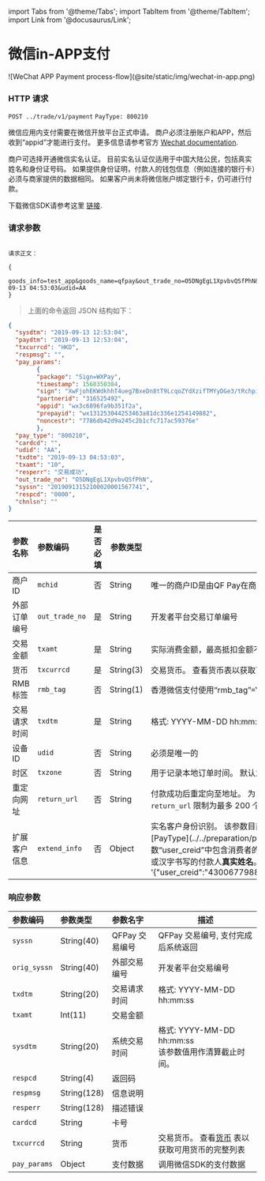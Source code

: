 import Tabs from '@theme/Tabs';
import TabItem from '@theme/TabItem';
import Link from '@docusaurus/Link';

# 微信in-APP支付

<Link href="/img/wechat-in-app.png" target="_blank">![WeChat APP Payment process-flow](@site/static/img/wechat-in-app.png)</Link>

### HTTP 请求

`POST ../trade/v1/payment`
`PayType: 800210`

微信应用内支付需要在微信开放平台正式申请。 商户必须注册账户和APP，然后收到“appid”才能进行支付。 更多信息请参考官方
[Wechat documentation](https://pay.weixin.qq.com/wiki/doc/api/wxpay/en/pay/In-AppPay/chapter6_2.shtml#menu1).

商户可选择开通微信实名认证。 目前实名认证仅适用于中国大陆公民，包括真实姓名和身份证号码。 如果提供身份证明，付款人的钱包信息（例如连接的银行卡）必须与商家提供的数据相同。 如果客户尚未将微信账户绑定银行卡，仍可进行付款。

下载微信SDK请参考这里 [链接](https://developers.weixin.qq.com/doc/oplatform/Downloads/iOS_Resource.html).

### 请求参数

```plaintext

请求正文：

{
  goods_info=test_app&goods_name=qfpay&out_trade_no=O5DNgEgL1XpvbvQSfPhN&pay_type=800210&txamt=10&txcurrcd=HKD&txdtm=2019-09-13 04:53:03&udid=AA
}

```

> 上面的命令返回 JSON 结构如下：

```json
{
  "sysdtm": "2019-09-13 12:53:04",
  "paydtm": "2019-09-13 12:53:04",
  "txcurrcd": "HKD",
  "respmsg": "",    
  "pay_params": 
        {
        "package": "Sign=WXPay",
        "timestamp": 1568350384,
        "sign": "XwFjohEKWdkhhT4ueg7BxeDn8tT9LcqoZYdXzifTMYyDGe3/tRchpii6vWgOn21tPSaAtqo766gvifXgDEOwR+ILKN8t97r624IJlrH0EkvSUSLh9E/cga9scXGVy0jPWHM/oVvVzJIvXew79CwZFCNTSJok2KmpSm9X9oPg7PGXbqvNMHltf+YlIOsuiz391qVmFtTE5A/cpA50+06T7iW8GYsOJQTTJed75VY+aSzNo5C6ju6WSgJKpAJJ0ocl+ONtmOp6GLVBSQXaMC4PitQcebcoP2J6fFgQ+YcPwHXasCYEnn4LaFN7zT/AjGg3E3gdCx3ksGNBOazYBRVz+g==",
        "partnerid": "316525492",
        "appid": "wx3c6896fa9b351f2a",
        "prepayid": "wx131253044253463a81dc336e1254149882",
        "noncestr": "7786db42d9a245c2b1cfc717ac59376e"
        },
  "pay_type": "800210",
  "cardcd": "",    
  "udid": "AA",
  "txdtm": "2019-09-13 04:53:03",
  "txamt": "10",
  "resperr": "交易成功",
  "out_trade_no": "O5DNgEgL1XpvbvQSfPhN",
  "syssn": "20190913152100020001567741",   
  "respcd": "0000",
  "chnlsn": ""
}
```

| 参数名称 | 参数编码 | 是否必填 | 参数类型 | 描述 |
|:----    |:---|:----- |-----   |----   |
|商户ID    | `mchid`  | 否 | String  | 唯一的商户ID是由QF Pay在商户入网过程中创建的。 |
|外部订单编号    | `out_trade_no` | 是 | String    |开发者平台交易订单编号 |
|交易金额    | `txamt`  | 是 | String |实际消费金额，最高抵扣金额不能超过冻结资金|
|货币 | `txcurrcd` | 是 | String(3) | 交易货币。 查看货币表以获取可用货币的完整列表|
|RMB 标签 | `rmb_tag` | 否 | String(1) | 香港微信支付使用“rmb_tag”=Y 和“txcurrcd”=CNY 来表示交易币种为人民币。|
|交易请求时间    | `txdtm`   | 是 | String      | 格式: YYYY-MM-DD hh:mm:ss|
| 设备ID   | `udid`   | 否 | String         |必须是唯一的|
| 时区 | `txzone`    | 否 | String        |用于记录本地订单时间。 默认为北京时间GMT+8（+0800）|
| 重定向网址   | `return_url`   | 否 | String        | 付款成功后重定向至地址。 为 GrabPay Online 提交的强制参数。 支付宝 WAP 将 `return_url` 限制为最多 200 个字符。 |
|扩展客户信息   | `extend_info`  | 否 | Object  | 实名客户身份识别。 该参数目前仅适用于中国大陆公民，并且需要针对所选的[PayType](../../preparation/paycode# payment-codes)使用微信显式激活。 参数“user_creid”中包含消费者的**身份证号码**，“user_truename”中必须提供编码形式或汉字书写的付款人**真实姓名**。 一个例子如下所示； extend_info = '\{"user_creid":"430067798868676871","user_truename":"\\\u5c0f\\\u6797"\}' |

### 响应参数

| 参数编码 | 参数类型 | 参数名字 | 描述 |
|:----    |:---|:----- |-----   |
|`syssn` |   String(40) | QFPay 交易编号 | QFPay 交易编号, 支付完成后系统返回 |
|`orig_syssn`    |String(40)| 外部交易编号 | 开发者平台交易编号 |
|`txdtm`     | String(20) | 交易请求时间 | 格式: YYYY-MM-DD hh:mm:ss  |
|`txamt`    |Int(11)| 交易金额 | |
|`sysdtm`     |String(20)| 系统交易时间 |格式: YYYY-MM-DD hh:mm:ss <br/> 该参数值用作清算截止时间。|
|`respcd`    |String(4)| 返回码 |  |
|`respmsg`    |String(128)| 信息说明|  |
|`resperr`     |String(128)| 描述错误 |  |
|`cardcd`     |String| 卡号 |  |
|`txcurrcd`      |String| 货币  | 交易货币。 查看[货币](../../preparation/paycode#currencies) 表以获取可用货币的完整列表 |
|`pay_params`      |Object| 支付数据  | 调用微信SDK的支付数据 |